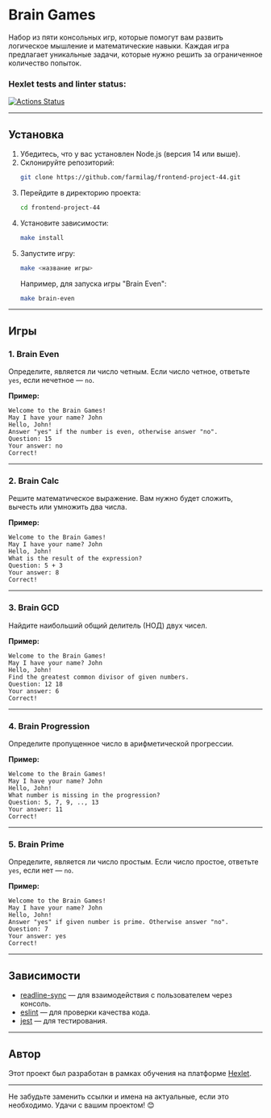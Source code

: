 

# Brain Games

Набор из пяти консольных игр, которые помогут вам развить логическое мышление и математические навыки. Каждая игра предлагает уникальные задачи, которые нужно решить за ограниченное количество попыток.

### Hexlet tests and linter status:
[![Actions Status](https://github.com/farmilag/frontend-project-44/actions/workflows/hexlet-check.yml/badge.svg)](https://github.com/farmilag/frontend-project-44/actions)

---

## Установка

1. Убедитесь, что у вас установлен Node.js (версия 14 или выше).
2. Склонируйте репозиторий:
   ```bash
   git clone https://github.com/farmilag/frontend-project-44.git
   ```
3. Перейдите в директорию проекта:
   ```bash
   cd frontend-project-44
   ```
4. Установите зависимости:
   ```bash
   make install
   ```
5. Запустите игру:
   ```bash
   make <название игры>
   ```
   Например, для запуска игры "Brain Even":
   ```bash
   make brain-even
   ```

---

## Игры

### 1. **Brain Even**
Определите, является ли число четным. Если число четное, ответьте `yes`, если нечетное — `no`.

**Пример:**
```
Welcome to the Brain Games!
May I have your name? John
Hello, John!
Answer "yes" if the number is even, otherwise answer "no".
Question: 15
Your answer: no
Correct!
```

---

### 2. **Brain Calc**
Решите математическое выражение. Вам нужно будет сложить, вычесть или умножить два числа.

**Пример:**
```
Welcome to the Brain Games!
May I have your name? John
Hello, John!
What is the result of the expression?
Question: 5 + 3
Your answer: 8
Correct!
```

---

### 3. **Brain GCD**
Найдите наибольший общий делитель (НОД) двух чисел.

**Пример:**
```
Welcome to the Brain Games!
May I have your name? John
Hello, John!
Find the greatest common divisor of given numbers.
Question: 12 18
Your answer: 6
Correct!
```

---

### 4. **Brain Progression**
Определите пропущенное число в арифметической прогрессии.

**Пример:**
```
Welcome to the Brain Games!
May I have your name? John
Hello, John!
What number is missing in the progression?
Question: 5, 7, 9, .., 13
Your answer: 11
Correct!
```

---

### 5. **Brain Prime**
Определите, является ли число простым. Если число простое, ответьте `yes`, если нет — `no`.

**Пример:**
```
Welcome to the Brain Games!
May I have your name? John
Hello, John!
Answer "yes" if given number is prime. Otherwise answer "no".
Question: 7
Your answer: yes
Correct!
```

---

## Зависимости

- [readline-sync](https://www.npmjs.com/package/readline-sync) — для взаимодействия с пользователем через консоль.
- [eslint](https://eslint.org/) — для проверки качества кода.
- [jest](https://jestjs.io/) — для тестирования.

---

## Автор

Этот проект был разработан в рамках обучения на платформе [Hexlet](https://hexlet.io/).

---

Не забудьте заменить ссылки и имена на актуальные, если это необходимо. Удачи с вашим проектом! 😊